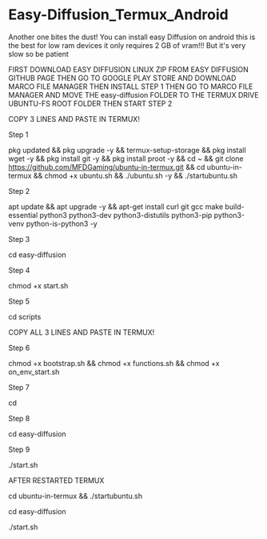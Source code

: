 # Easy-Diffusion_Termux_Android
Another one bites the dust! You can install easy Diffusion on android this is the best for low ram devices it only requires 2 GB of vram!!! But it's very slow so be patient 



FIRST DOWNLOAD EASY DIFFUSION LINUX ZIP FROM EASY DIFFUSION GITHUB PAGE
THEN GO TO GOOGLE PLAY STORE AND DOWNLOAD MARCO FILE MANAGER THEN INSTALL STEP 1 
THEN GO TO MARCO FILE MANAGER AND MOVE THE easy-diffusion FOLDER TO THE TERMUX DRIVE UBUNTU-FS ROOT FOLDER
THEN START STEP 2


COPY 3 LINES AND PASTE IN TERMUX!

Step 1

pkg updated && pkg upgrade -y && termux-setup-storage &&
pkg install wget -y && pkg install git -y && pkg install proot -y &&
cd ~ && git clone https://github.com/MFDGaming/ubuntu-in-termux.git && cd ubuntu-in-termux && chmod +x ubuntu.sh && ./ubuntu.sh -y && ./startubuntu.sh 

Step 2

apt update && apt upgrade -y && apt-get install curl git gcc make build-essential python3 python3-dev python3-distutils python3-pip python3-venv python-is-python3 -y 

Step 3

cd easy-diffusion

Step 4

chmod +x start.sh

Step 5

cd scripts 

COPY ALL 3 LINES AND PASTE IN TERMUX!

Step 6

chmod +x bootstrap.sh  &&
chmod +x functions.sh &&
chmod +x on_env_start.sh

 Step 7
 
cd

 Step 8
 
 cd easy-diffusion

 Step 9
 
 ./start.sh
 
 
 
 
 
AFTER RESTARTED TERMUX
 
 cd ubuntu-in-termux && ./startubuntu.sh
 
 cd easy-diffusion
 
 ./start.sh
